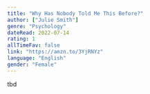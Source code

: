 ```yaml
---
title: "Why Has Nobody Told Me This Before?"
author: ["Julie Smith"]
genre: "Psychology"
dateRead: 2022-07-14
rating: 1
allTimeFav: false
link: "https://amzn.to/3YjRNYz"
language: "English"
gender: "Female"
---
```


tbd

